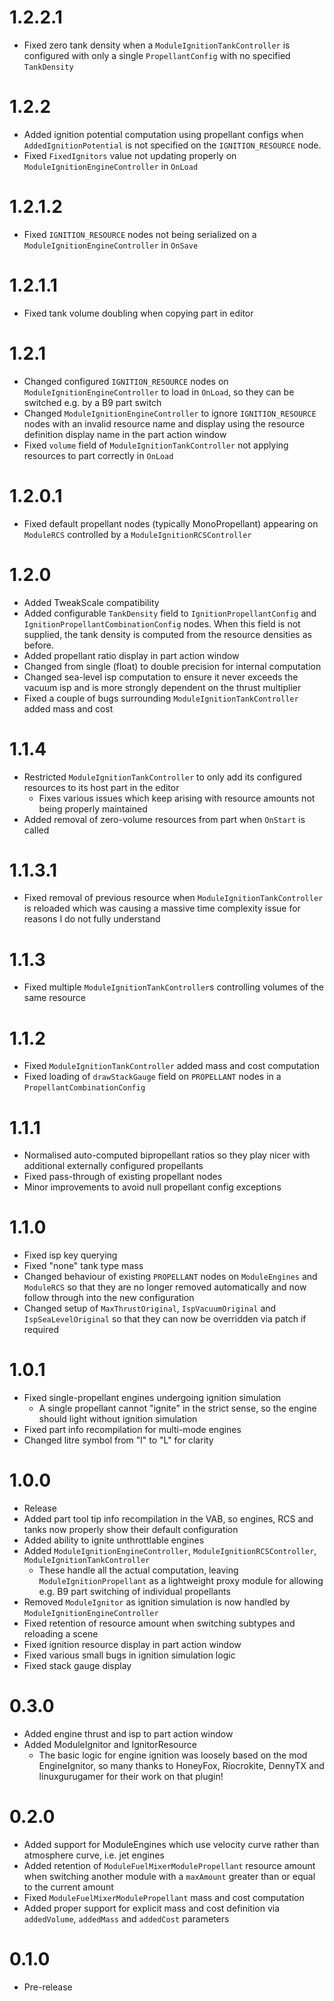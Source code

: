 # 1.2.2.1
- Fixed zero tank density when a `ModuleIgnitionTankController` is configured with only a single `PropellantConfig` with no specified `TankDensity`
# 1.2.2
- Added ignition potential computation using propellant configs when `AddedIgnitionPotential` is not specified on the `IGNITION_RESOURCE` node.
- Fixed `FixedIgnitors` value not updating properly on `ModuleIgnitionEngineController` in `OnLoad`
# 1.2.1.2
- Fixed `IGNITION_RESOURCE` nodes not being serialized on a `ModuleIgnitionEngineController` in `OnSave`
# 1.2.1.1
- Fixed tank volume doubling when copying part in editor
# 1.2.1
- Changed configured `IGNITION_RESOURCE` nodes on `ModuleIgnitionEngineController` to load in `OnLoad`, so they can be switched e.g. by a B9 part switch
- Changed `ModuleIgnitionEngineController` to ignore `IGNITION_RESOURCE` nodes with an invalid resource name and display using the resource definition display name in the part action window
- Fixed `volume` field of `ModuleIgnitionTankController` not applying resources to part correctly in `OnLoad`
# 1.2.0.1
- Fixed default propellant nodes (typically MonoPropellant) appearing on `ModuleRCS` controlled by a `ModuleIgnitionRCSController`
# 1.2.0
- Added TweakScale compatibility
- Added configurable `TankDensity` field to `IgnitionPropellantConfig` and `IgnitionPropellantCombinationConfig` nodes. When this field is not supplied, the tank density is computed from the resource densities as before.
- Added propellant ratio display in part action window
- Changed from single (float) to double precision for internal computation
- Changed sea-level isp computation to ensure it never exceeds the vacuum isp and is more strongly dependent on the thrust multiplier
- Fixed a couple of bugs surrounding `ModuleIgnitionTankController` added mass and cost
# 1.1.4
- Restricted `ModuleIgnitionTankController` to only add its configured resources to its host part in the editor
  - Fixes various issues which keep arising with resource amounts not being properly maintained
- Added removal of zero-volume resources from part when `OnStart` is called
# 1.1.3.1
- Fixed removal of previous resource when `ModuleIgnitionTankController` is reloaded which was causing a massive time complexity issue for reasons I do not fully understand
# 1.1.3
- Fixed multiple `ModuleIgnitionTankController`s controlling volumes of the same resource
# 1.1.2
- Fixed `ModuleIgnitionTankController` added mass and cost computation
- Fixed loading of `drawStackGauge` field on `PROPELLANT` nodes in a `PropellantCombinationConfig`
# 1.1.1
- Normalised auto-computed bipropellant ratios so they play nicer with additional externally configured propellants
- Fixed pass-through of existing propellant nodes
- Minor improvements to avoid null propellant config exceptions
# 1.1.0
- Fixed isp key querying
- Fixed "none" tank type mass
- Changed behaviour of existing `PROPELLANT` nodes on `ModuleEngines` and `ModuleRCS` so that they are no longer removed automatically and now follow through into the new configuration
- Changed setup of `MaxThrustOriginal`, `IspVacuumOriginal` and `IspSeaLevelOriginal` so that they can now be overridden via patch if required
# 1.0.1
- Fixed single-propellant engines undergoing ignition simulation
  - A single propellant cannot "ignite" in the strict sense, so the engine should light without ignition simulation
- Fixed part info recompilation for multi-mode engines
- Changed litre symbol from "l" to "L" for clarity
# 1.0.0
- Release
- Added part tool tip info recompilation in the VAB, so engines, RCS and tanks now properly show their default configuration
- Added ability to ignite unthrottlable engines
- Added `ModuleIgnitionEngineController`, `ModuleIgnitionRCSController`, `ModuleIgnitionTankController`
  - These handle all the actual computation, leaving `ModuleIgnitionPropellant` as a lightweight proxy module for allowing e.g. B9 part switching of individual propellants
- Removed `ModuleIgnitor` as ignition simulation is now handled by `ModuleIgnitionEngineController`
- Fixed retention of resource amount when switching subtypes and reloading a scene
- Fixed ignition resource display in part action window
- Fixed various small bugs in ignition simulation logic
- Fixed stack gauge display
# 0.3.0
- Added engine thrust and isp to part action window
- Added ModuleIgnitor and IgnitorResource
  - The basic logic for engine ignition was loosely based on the mod EngineIgnitor, so many thanks to HoneyFox, Riocrokite, DennyTX and linuxgurugamer for their work on that plugin!
# 0.2.0
- Added support for ModuleEngines which use velocity curve rather than atmosphere curve, i.e. jet engines
- Added retention of `ModuleFuelMixerModulePropellant` resource amount when switching another module with a `maxAmount` greater than or equal to the current amount
- Fixed `ModuleFuelMixerModulePropellant` mass and cost computation
- Added proper support for explicit mass and cost definition via `addedVolume`, `addedMass` and `addedCost` parameters
# 0.1.0
- Pre-release